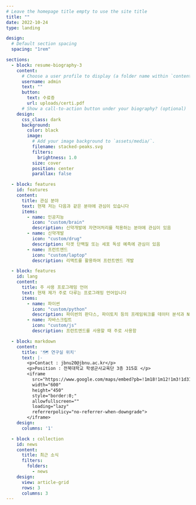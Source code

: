```yaml
---
# Leave the homepage title empty to use the site title
title: ""
date: 2022-10-24
type: landing

design:
  # Default section spacing
  spacing: "1rem"

sections:
  - block: resume-biography-3
    content:
      # Choose a user profile to display (a folder name within `content/authors/`)
      username: admin
      text: ""
      button:
        text: 수료증
        url: uploads/certi.pdf
      # Show a call-to-action button under your biography? (optional)
    design:
      css_class: dark
      background: 
        color: black
        image:
          # Add your image background to `assets/media/`.
          filename: stacked-peaks.svg
          filters:
            brightness: 1.0
          size: cover
          position: center
          parallax: false        

  - block: features
    id: features
    content:
      title: 관심 분야
      text: 현재 저는 다음과 같은 분야에 관심이 있습니다
      items:
        - name: 인공지능
          icon: "custom/brain"
          description: 신약개발에 자연어처리를 적용하는 분야에 관심이 있음
        - name: 신약개발
          icon: "custom/drug"
          description: 타겟 단백질 또는 세포 독성 예측에 관심이 있음
        - name: 프런트엔드
          icon: "custom/laptop"
          description: 리액트를 활용하여 프런트엔드 개발

  - block: features
    id: lang
    content:
      title: 주 사용 프로그래밍 언어
      text: 현재 제가 주로 다루는 프로그래밍 언어입니다
      items:
        - name: 파이썬
          icon: "custom/python"
          description: 파이썬의 판다스, 파이토치 등의 프레임워크를 데이터 분석과 NLP에서 사용함
        - name: 자바스크립트
          icon: "custom/js"
          description: 프런트엔드를 사용할 때 주로 사용함

  - block: markdown
    content:
      title: '🗺️ 연구실 위치'
      text: |-
        <p>Contact : jbnu20@jbnu.ac.kr</p>
        <p>Position : 전북대학교 학생군사교육단 3층 315호 </p>
        <iframe 
          src="https://www.google.com/maps/embed?pb=!1m18!1m12!1m3!1d3162.885343216497!2d127.1314466!3d35.8461404!2m3!1f0!2f0!3f0!3m2!1i1024!2i768!4f13.1!3m3!1m2!1s0x357026f82e1f5771%3A0x10d7417d8b173a87!2sJeonbuk%20National%20University!5e0!3m2!1sen!2skr&zoom=18"
          width="600" 
          height="450" 
          style="border:0;" 
          allowfullscreen="" 
          loading="lazy" 
          referrerpolicy="no-referrer-when-downgrade">
        </iframe>
    design:
      columns: '1'

  - block : collection
    id: news
    content:
      title: 최근 소식
      filters:
        folders:
          - news
    design:
      view: article-grid
      rows: 3
      columns: 3
---
```

